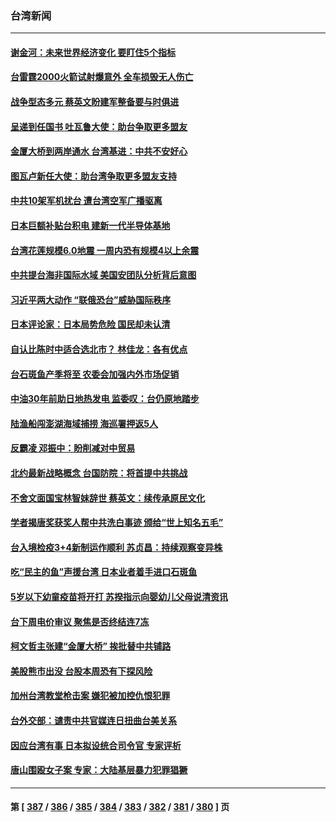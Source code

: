 ### 台湾新闻
---
#### [谢金河：未来世界经济变化 要盯住5个指标](../../pages/ncid1349361/n13763396.md) 
#### [台雷霆2000火箭试射爆意外 全车损毁无人伤亡](../../pages/ncid1349361/n13763466.md) 
#### [战争型态多元 蔡英文盼建军整备要与时俱进](../../pages/ncid1349361/n13763399.md) 
#### [呈递到任国书 吐瓦鲁大使：助台争取更多盟友](../../pages/ncid1349361/n13763397.md) 
#### [金厦大桥到两岸通水 台湾基进：中共不安好心](../../pages/ncid1349361/n13763368.md) 
#### [图瓦卢新任大使：助台湾争取更多盟友支持](../../pages/ncid1349361/n13763295.md) 
#### [中共10架军机扰台 遭台湾空军广播驱离](../../pages/ncid1349361/n13763250.md) 
#### [日本巨额补贴台积电 建新一代半导体基地](../../pages/ncid1349361/n13763159.md) 
#### [台湾花莲规模6.0地震 一周内恐有规模4以上余震](../../pages/ncid1349361/n13763186.md) 
#### [中共提台海非国际水域 美国安团队分析背后意图](../../pages/ncid1349361/n13762899.md) 
#### [习近平两大动作 “联俄恐台”威胁国际秩序](../../pages/ncid1349361/n13762908.md) 
#### [日本评论家：日本局势危险 国民却未认清](../../pages/ncid1349361/n13762901.md) 
#### [自认比陈时中适合选北市？ 林佳龙：各有优点](../../pages/ncid1349361/n13762875.md) 
#### [台石斑鱼产季将至 农委会加强内外市场促销](../../pages/ncid1349361/n13762866.md) 
#### [中油30年前助日地热发电 监委叹：台仍原地踏步](../../pages/ncid1349361/n13762877.md) 
#### [陆渔船闯澎湖海域捕捞 海巡署押返5人](../../pages/ncid1349361/n13762865.md) 
#### [反霸凌 邓振中：盼削减对中贸易](../../pages/ncid1349361/n13762862.md) 
#### [北约最新战略概念 台国防院：将首提中共挑战](../../pages/ncid1349361/n13762883.md) 
#### [不舍文面国宝林智妹辞世 蔡英文：续传承原民文化](../../pages/ncid1349361/n13762864.md) 
#### [学者揭唐奖获奖人帮中共洗白事迹 颁给“世上知名五毛”](../../pages/ncid1349361/n13762860.md) 
#### [台入境检疫3+4新制运作顺利 苏贞昌：持续观察变异株](../../pages/ncid1349361/n13762861.md) 
#### [吃“民主的鱼”声援台湾 日本业者着手进口石斑鱼](../../pages/ncid1349361/n13762858.md) 
#### [5岁以下幼童疫苗将开打 苏揆指示向婴幼儿父母说清资讯](../../pages/ncid1349361/n13762805.md) 
#### [台下周电价审议 聚焦是否终结连7冻](../../pages/ncid1349361/n13762795.md) 
#### [柯文哲主张建“金厦大桥” 挨批替中共铺路](../../pages/ncid1349361/n13762764.md) 
#### [美股熊市出没 台股本周恐有下探风险](../../pages/ncid1349361/n13762753.md) 
#### [加州台湾教堂枪击案 嫌犯被加控仇恨犯罪](../../pages/ncid1349361/n13762434.md) 
#### [台外交部：谴责中共官媒连日扭曲台美关系](../../pages/ncid1349361/n13762371.md) 
#### [因应台湾有事 日本拟设统合司令官 专家评析](../../pages/ncid1349361/n13762232.md) 
#### [唐山围殴女子案 专家：大陆基层暴力犯罪猖獗](../../pages/ncid1349361/n13762195.md) 

---
#### 第 [ [387](./387.md) / [386](./386.md) / [385](./385.md) / [384](./384.md) / [383](./383.md) / [382](./382.md) / [381](./381.md) / [380](./380.md) ] 页
